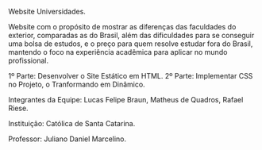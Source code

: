Website Universidades.

Website com o propósito de mostrar as diferenças das faculdades do exterior, comparadas as do Brasil, 
além das dificuldades para se conseguir uma bolsa de estudos, e o preço para quem resolve estudar fora do Brasil, mantendo o
foco na experiência acadêmica para aplicar no mundo profissional.

1º Parte: Desenvolver o Site Estático em HTML.
2º Parte: Implementar CSS no Projeto, o Tranformando em Dinâmico.

Integrantes da Equipe: Lucas Felipe Braun,
                       Matheus de Quadros,
                       Rafael Riese.

Instituição: Católica de Santa Catarina.

Professor: Juliano Daniel Marcelino.
